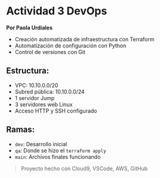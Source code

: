 # Actividad 3 DevOps  
**Por Paola Urdiales**

- Creación automatizada de infraestructura con Terraform  
- Automatización de configuración con Python  
- Control de versiones con Git  

## Estructura:
- VPC: 10.10.0.0/20  
- Subred pública: 10.10.0.0/24  
- 1 servidor Jump  
- 3 servidores web Linux  
- Acceso HTTP y SSH configurado

## Ramas:
- `dev`: Desarrollo inicial  
- `qa`: Donde se hizo el `terraform apply`  
- `main`: Archivos finales funcionando  

> Proyecto hecho con Cloud9, VSCode, AWS, GitHub

